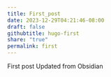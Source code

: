 ```yaml
---
title: First_post
date: 2023-12-29T04:21:46-08:00
draft: false
githubtitle: hugo-first
share: "true"
permalink: first
---
```



  

First post
Updated from Obsidian

